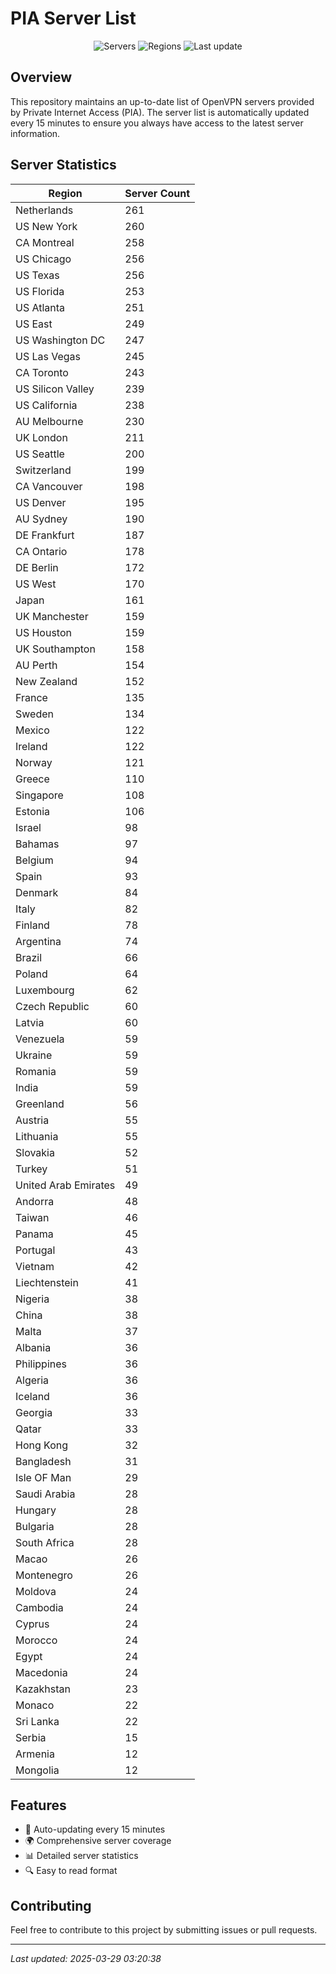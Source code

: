 # PIA Server List

<div align="center">

![Servers](https://img.shields.io/badge/servers-9,947-blue)
![Regions](https://img.shields.io/badge/regions-97-blue)
![Last update](https://img.shields.io/badge/Last_Updated-March_28_2025_22:20_EST-blue)

</div>

## Overview
This repository maintains an up-to-date list of OpenVPN servers provided by Private Internet Access (PIA). The server list is automatically updated every 15 minutes to ensure you always have access to the latest server information.

## Server Statistics
| Region | Server Count |
|--------|--------------|
| Netherlands                    | 261          |
| US New York                    | 260          |
| CA Montreal                    | 258          |
| US Chicago                     | 256          |
| US Texas                       | 256          |
| US Florida                     | 253          |
| US Atlanta                     | 251          |
| US East                        | 249          |
| US Washington DC               | 247          |
| US Las Vegas                   | 245          |
| CA Toronto                     | 243          |
| US Silicon Valley              | 239          |
| US California                  | 238          |
| AU Melbourne                   | 230          |
| UK London                      | 211          |
| US Seattle                     | 200          |
| Switzerland                    | 199          |
| CA Vancouver                   | 198          |
| US Denver                      | 195          |
| AU Sydney                      | 190          |
| DE Frankfurt                   | 187          |
| CA Ontario                     | 178          |
| DE Berlin                      | 172          |
| US West                        | 170          |
| Japan                          | 161          |
| UK Manchester                  | 159          |
| US Houston                     | 159          |
| UK Southampton                 | 158          |
| AU Perth                       | 154          |
| New Zealand                    | 152          |
| France                         | 135          |
| Sweden                         | 134          |
| Mexico                         | 122          |
| Ireland                        | 122          |
| Norway                         | 121          |
| Greece                         | 110          |
| Singapore                      | 108          |
| Estonia                        | 106          |
| Israel                         | 98           |
| Bahamas                        | 97           |
| Belgium                        | 94           |
| Spain                          | 93           |
| Denmark                        | 84           |
| Italy                          | 82           |
| Finland                        | 78           |
| Argentina                      | 74           |
| Brazil                         | 66           |
| Poland                         | 64           |
| Luxembourg                     | 62           |
| Czech Republic                 | 60           |
| Latvia                         | 60           |
| Venezuela                      | 59           |
| Ukraine                        | 59           |
| Romania                        | 59           |
| India                          | 59           |
| Greenland                      | 56           |
| Austria                        | 55           |
| Lithuania                      | 55           |
| Slovakia                       | 52           |
| Turkey                         | 51           |
| United Arab Emirates           | 49           |
| Andorra                        | 48           |
| Taiwan                         | 46           |
| Panama                         | 45           |
| Portugal                       | 43           |
| Vietnam                        | 42           |
| Liechtenstein                  | 41           |
| Nigeria                        | 38           |
| China                          | 38           |
| Malta                          | 37           |
| Albania                        | 36           |
| Philippines                    | 36           |
| Algeria                        | 36           |
| Iceland                        | 36           |
| Georgia                        | 33           |
| Qatar                          | 33           |
| Hong Kong                      | 32           |
| Bangladesh                     | 31           |
| Isle OF Man                    | 29           |
| Saudi Arabia                   | 28           |
| Hungary                        | 28           |
| Bulgaria                       | 28           |
| South Africa                   | 28           |
| Macao                          | 26           |
| Montenegro                     | 26           |
| Moldova                        | 24           |
| Cambodia                       | 24           |
| Cyprus                         | 24           |
| Morocco                        | 24           |
| Egypt                          | 24           |
| Macedonia                      | 24           |
| Kazakhstan                     | 23           |
| Monaco                         | 22           |
| Sri Lanka                      | 22           |
| Serbia                         | 15           |
| Armenia                        | 12           |
| Mongolia                       | 12           |

## Features
- 🔄 Auto-updating every 15 minutes
- 🌍 Comprehensive server coverage
- 📊 Detailed server statistics
- 🔍 Easy to read format

## Contributing
Feel free to contribute to this project by submitting issues or pull requests.

---
*Last updated: 2025-03-29 03:20:38*